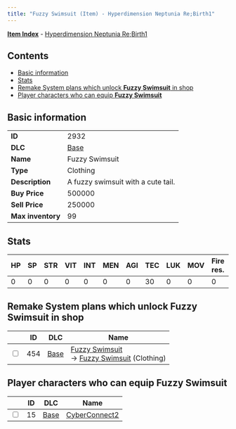 ```yaml
---
title: "Fuzzy Swimsuit (Item) - Hyperdimension Neptunia Re;Birth1"
---
```


[**Item Index**](/neptunia/rb1/item/index.html) - [Hyperdimension Neptunia Re;Birth1](/neptunia/rb1)

## Contents

- [Basic information](#basic-information)
- [Stats](#stats)
- [Remake System plans which unlock **Fuzzy Swimsuit** in shop](#remake-system-plans-which-unlock-fuzzy-swimsuit-in-shop)
- [Player characters who can equip **Fuzzy Swimsuit**](#player-characters-who-can-equip-fuzzy-swimsuit)

## Basic information

|   |   |
| -- | -- |
| **ID** | 2932 |
| **DLC** | [Base](/neptunia/rb1/dlc/1-base.html) |
| **Name** | Fuzzy Swimsuit |
| **Type** | Clothing |
| **Description** | A fuzzy swimsuit with a cute tail. |
| **Buy Price** | 500000 |
| **Sell Price** | 250000 |
| **Max inventory** | 99 |

## Stats

| HP | SP | STR | VIT | INT | MEN | AGI | TEC | LUK | MOV | Fire res. | Ice res. | Wind res. | Lightning res. |
| -- | -- | --- | --- | --- | --- | --- | --- | --- | --- | --------- | -------- | --------- | -------------- |
| 0 | 0 | 0 | 0 | 0 | 0 | 0 | 30 | 0 | 0 | 0 | 0 | 0 | 0 |

## Remake System plans which unlock **Fuzzy Swimsuit** in shop

|    | ID | DLC | Name |
| -- | -- | --- | ---- |
| <input type="checkbox" id="rb1-remake-1-454" class="trackbox" /> | 454 | [Base](/neptunia/rb1/dlc/1-base.html) | [Fuzzy Swimsuit](/neptunia/rb1/remake/1-454-fuzzy-swimsuit.html)<br />→ [Fuzzy Swimsuit](/neptunia/rb1/item/1-2932-fuzzy-swimsuit.html) (Clothing) |

## Player characters who can equip **Fuzzy Swimsuit**

|    | ID | DLC | Name |
| -- | -- | --- | ---- |
| <input type="checkbox" id="rb1-player-1-15" class="trackbox" /> | 15 | [Base](/neptunia/rb1/dlc/1-base.html) | [CyberConnect2](/neptunia/rb1/player/1-15-cyberconnect2.html) |
